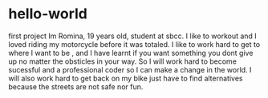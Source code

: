 # hello-world
first project
Im Romina, 19 years old, student at sbcc.
I like to workout and I loved riding my motorcycle before it was totaled.
I like to work hard to get to where I want to be , and I have learnt if you want something you dont give up no matter the obsticles in your way.
So I will work hard to become sucessful and a professional coder so I can make a change in the world.
I will also work hard to get back on my bike just have to find alternatives because the streets are not safe nor fun.
